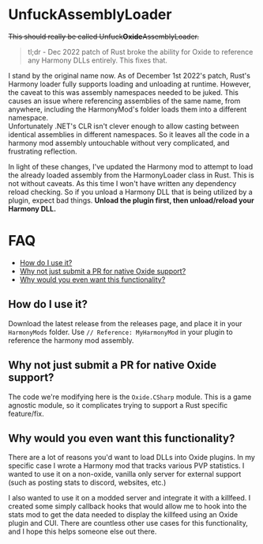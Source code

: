 # UnfuckAssemblyLoader

~~This should really be called Unfuck**Oxide**AssemblyLoader.~~  

> tl;dr - Dec 2022 patch of Rust broke the ability for Oxide to reference any Harmony DLLs entirely.
> This fixes that.

I stand by the original name now.   As of December 1st 2022's patch, Rust's Harmony loader fully 
supports loading and unloading at runtime.  However, the caveat to this was assembly namespaces 
needed to be juked. This causes an issue where referencing assemblies of the same name, from 
anywhere, including the HarmonyMod's folder loads them into a different namespace.  
Unfortunately .NET's CLR isn't clever enough to allow casting between identical assemblies in 
different namespaces. So it leaves all the code in a harmony mod assembly untouchable without 
very complicated, and frustrating reflection.

In light of these changes, I've updated the Harmony mod to attempt to load the already loaded 
assembly from the HarmonyLoader class in Rust.  This is not without caveats.  As this time I 
won't have written any dependency reload checking. So if you unload a Harmony DLL that is being 
utilized by a plugin, expect bad things. **Unload the plugin first, then unload/reload your 
Harmony DLL.**


# FAQ

- [How do I use it?](#how-do-i-use-it)
- [Why not just submit a PR for native Oxide support?](#no-pr-for-oxide)
- [Why would you even want this functionality?](#why-use-it)

## How do I use it?

Download the latest release from the releases page, and place it in your `HarmonyMods` folder.
Use `// Reference: MyHarmonyMod` in your plugin to reference the harmony mod assembly.

## Why not just submit a PR for native Oxide support?

The code we're modifying here is the `Oxide.CSharp` module.  This is a game agnostic module,
so it complicates trying to support a Rust specific feature/fix. 

## Why would you even want this functionality?

There are a lot of reasons you'd want to load DLLs into Oxide plugins. In my specific case I 
wrote a Harmony mod that tracks various PVP statistics.  I wanted to use it on a non-oxide, 
vanilla only server for external support (such as posting stats to discord, websites, etc.)

I also wanted to use it on a modded server and integrate it with a killfeed. I created some
simply callback hooks that would allow me to hook into the stats mod to get the data needed
to display the killfeed using an Oxide plugin and CUI.  There are countless other use cases
for this functionality, and I hope this helps someone else out there.